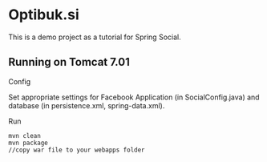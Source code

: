 Optibuk.si
===========

This is a demo project as a tutorial for Spring Social.

Running on Tomcat 7.01
----------------------
Config

Set appropriate settings for Facebook Application (in SocialConfig.java) and database (in persistence.xml, spring-data.xml).

Run

    mvn clean
    mvn package
    //copy war file to your webapps folder